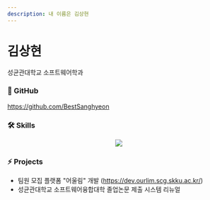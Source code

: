 ```yaml
---
description: 내 이름은 김상현
---
```


# 김상현

성균관대학교 소프트웨어학과

### 🔗 GitHub
https://github.com/BestSanghyeon

### 🛠️ Skills
<p align="center" style={{ display: 'inline-block' }}>
  <a href="https://skillicons.dev">
    <img src="https://skillicons.dev/icons?i=git,github,gitlab,html,css,js,ts,nodejs,react,nextjs,nestjs,prisma,vscode" />
  </a>
  <br/>
</p>

### ⚡ Projects
- 팀원 모집 플랫폼 "어울림" 개발 (https://dev.ourlim.scg.skku.ac.kr/)
- 성균관대학교 소프트웨어융합대학 졸업논문 제출 시스템 리뉴얼  